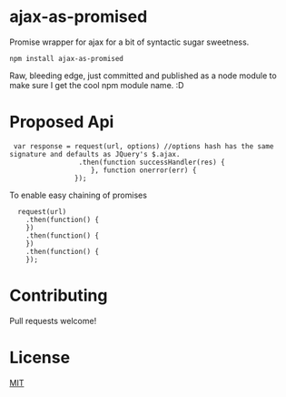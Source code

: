 # ajax-as-promised
Promise wrapper for ajax for a bit of syntactic sugar sweetness.

```
npm install ajax-as-promised
```

Raw, bleeding edge, just committed and published as a node module to make sure I get the cool npm module name. :D

Proposed Api
============

```
 var response = request(url, options) //options hash has the same signature and defaults as JQuery's $.ajax.
                 .then(function successHandler(res) {
                    }, function onerror(err) {
                });
```


To enable easy chaining of promises 

```
  request(url)
    .then(function() {
    })
    .then(function() {
    })
    .then(function() {
    });
```



Contributing
============

Pull requests welcome!


License
========

[MIT](http://opensource.org/licenses/MIT)
